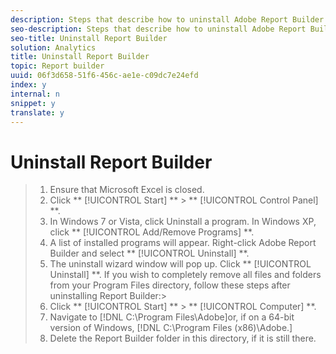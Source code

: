 ```yaml
---
description: Steps that describe how to uninstall Adobe Report Builder.
seo-description: Steps that describe how to uninstall Adobe Report Builder.
seo-title: Uninstall Report Builder
solution: Analytics
title: Uninstall Report Builder
topic: Report builder
uuid: 06f3d658-51f6-456c-ae1e-c09dc7e24efd
index: y
internal: n
snippet: y
translate: y
---
```


# Uninstall Report Builder


>1. Ensure that Microsoft Excel is closed.
>1. Click ** [!UICONTROL  Start] ** > ** [!UICONTROL  Control Panel] **.
>1. In Windows 7 or Vista, click Uninstall a program. In Windows XP, click ** [!UICONTROL  Add/Remove Programs] **.
>1. A list of installed programs will appear. Right-click Adobe Report Builder and select ** [!UICONTROL  Uninstall] **.
>1. The uninstall wizard window will pop up. Click ** [!UICONTROL  Uninstall] **.
>   If you wish to completely remove all files and folders from your Program Files directory, follow these steps after uninstalling Report Builder:>
>1. Click ** [!UICONTROL  Start] ** > ** [!UICONTROL  Computer] **.
>1. Navigate to [!DNL  C:\Program Files\Adobe\]or, if on a 64-bit version of Windows, [!DNL  C:\Program Files (x86)\Adobe.]
>1. Delete the Report Builder folder in this directory, if it is still there.
